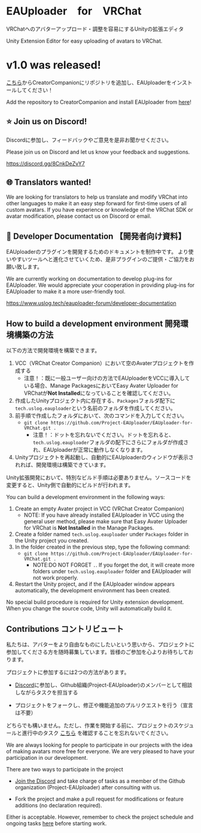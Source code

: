 # EAUploader　for　VRChat
VRChatへのアバターアップロード・調整を容易にするUnityの拡張エディタ

Unity Extension Editor for easy uploading of avatars to VRChat.


# v1.0 was released!
[こちら](vcc://vpm/addRepo?url=https://project-eauploader.github.io/EAUploader-for-VRChat/registry.json)からCreatorCompanionにリポジトリを追加し、EAUploaderをインストールしてください！

Add the repository to CreatorCompanion and install EAUploader from [here](vcc://vpm/addRepo?url=https://project-eauploader.github.io/EAUploader-for-VRChat/registry.json)!

## ⭐ Join us on Discord!
Discordに参加し、フィードバックやご意見を是非お聞かせください。

Please join us on Discord and let us know your feedback and suggestions.

https://discord.gg/8CnkDeZvY7

## 🌐 Translators wanted!
We are looking for translators to help us translate and modify VRChat into other languages to make it an easy step forward for first-time users of all custom avatars. If you have experience or knowledge of the VRChat SDK or avatar modification, please contact us on Discord or email.

## 📄 Developer Documentation 【開発者向け資料】
EAUploaderのプラグインを開発するためのドキュメントを制作中です。
より使いやすいツールへと進化させていくため、是非プラグインのご提供・ご協力をお願い致します。

We are currently working on documentation to develop plug-ins for EAUploader.
We would appreciate your cooperation in providing plug-ins for EAUploader to make it a more user-friendly tool.

https://www.uslog.tech/eauploader-forum/developer-documentation

## How to build a development environment 開発環境構築の方法
以下の方法で開発環境を構築できます。

1. VCC（VRChat Creator Companion）において空のAvaterプロジェクトを作成する
   - 注意！：既に一般ユーザー向けの方法でEAUploaderをVCCに導入している場合、Manage PackagesにおいてEasy Avater Uploader for VRChatが**Not Installed**になっていることを確認してください。
2. 作成したUnityプロジェクト内に存在する、``Packages``フォルダ配下に``tech.uslog.eauploader``という名前のフォルダを作成してください。
3. 前手順で作成したフォルダにおいて、次のコマンドを入力してください。
   - ``git clone https://github.com/Project-EAUploader/EAUploader-for-VRChat.git .``
      - 注意！：ドットを忘れないでください。ドットを忘れると、``tech.uslog.eauploader``フォルダの配下にさらにフォルダが作成され、EAUploaderが正常に動作しなくなります。
4. Unityプロジェクトを再起動し、自動的にEAUploaderのウィンドウが表示されれば、開発環境は構築できています。

Unity拡張開発において、特別なビルド手順は必要ありません。ソースコードを変更すると、Unity側で自動的にビルドが行われます。

You can build a development environment in the following ways:

1. Create an empty Avater project in VCC (VRChat Creator Companion)
    - NOTE: If you have already installed EAUploader in VCC using the general user method, please make sure that Easy Avater Uploader for VRChat is **Not Installed** in the Manage Packages. 
2. Create a folder named ``tech.uslog.eauploader`` under ``Packages`` folder in the Unity project you created.
3. In the folder created in the previous step, type the following command:
    - ``git clone https://github.com/Project-EAUploader/EAUploader-for-VRChat.git .``
      - NOTE:DO NOT FORGET ``.``. If you forget the dot, it will create more folders under ``tech.uslog.eauploader`` folder and EAUploader will not work properly.
4. Restart the Unity project, and if the EAUploader window appears automatically, the development environment has been created.

No special build procedure is required for Unity extension development. When you change the source code, Unity will automatically build it.

## Contributions コントリビュート
私たちは、アバターをより自由なものにしたいという思いから、プロジェクトに参加してくださる方を随時募集しています。皆様のご参加を心よりお待ちしております。

プロジェクトに参加するには2つの方法があります。
* [Discord](https://discord.gg/yYFru7brra)に参加し、Github組織(Project-EAUploader)のメンバーとして相談しながらタスクを担当する

* プロジェクトをフォークし、修正や機能追加のプルリクエストを行う（宣言は不要）

どちらでも構いません。ただし、作業を開始する前に、プロジェクトのスケジュールと進行中のタスク [こちら](https://github.com/orgs/Project-EAUploader/projects/1) を確認することを忘れないでください。

We are always looking for people to participate in our projects with the idea of making avatars more free for everyone. We are very pleased to have your participation in our development.

There are two ways to participate in the project
* [Join the Discord](https://discord.gg/yYFru7brra) and take charge of tasks as a member of the Github organization (Project-EAUploader) after consulting with us.

* Fork the project and make a pull request for modifications or feature additions (no declaration required).

Either is acceptable. However, remember to check the project schedule and ongoing tasks [here](https://github.com/orgs/Project-EAUploader/projects/1) before starting work.
